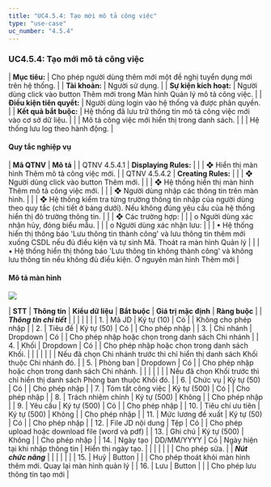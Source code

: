 ```yaml
---
title: "UC4.5.4: Tạo mới mô tả công việc"
type: "use-case"
uc_number: "4.5.4"
---
```


### UC4.5.4: Tạo mới mô tả công việc

| **Mục tiêu:** | Cho phép người dùng thêm mới một đề nghị tuyển dụng mới trên hệ thống. |
| **Tài khoản:** | Người sử dụng. |
| **Sự kiện kích hoạt:** | Người dùng click vào button Thêm mới trong Màn hình Quản lý mô tả công việc. |
| **Điều kiện tiên quyết:** | Người dùng login vào hệ thống và được phân quyền. |
| **Kết quả bắt buộc:** | Hệ thống đã lưu trữ thông tin mô tả công việc mới vào cơ sở dữ liệu. |
|  | Mô tả công việc mới hiển thị trong danh sách. |
|  | Hệ thống lưu log theo hành động. |

#### Quy tắc nghiệp vụ

| **Mã QTNV** | **Mô tả** |
| QTNV 4.5.4.1 | **Displaying Rules:** |
|  | ❖ Hiển thị màn hình Thêm mô tả công việc mới. |
| QTNV 4.5.4.2 | **Creating Rules:** |
|  | ❖ Người dùng click vào button Thêm mới. |
|  | ❖ Hệ thống hiển thị màn hình Thêm mô tả công việc mới. |
|  | ❖ Người dùng nhập các thông tin trên màn hình. |
|  | ❖ Hệ thống kiểm tra từng trường thông tin nhập của người dùng theo quy tắc (chi tiết ở bảng dưới). Nếu không đúng yêu cầu của hệ thống hiển thị đỏ trường thông tin. |
|  | ❖ Các trường hợp: |
|  | o Người dùng xác nhận hủy, đóng biểu mẫu. |
|  | o Người dùng xác nhận lưu: |
|  | ▪ Hệ thống hiển thị thông báo 'Lưu thông tin thành công' và lưu thông tin thêm mới xuống CSDL nếu đủ điều kiện và tự sinh Mã. Thoát ra màn hình Quản lý |
|  | ▪ Hệ thống hiển thị thông báo 'Lưu thông tin không thành công' và không lưu thông tin nếu không đủ điều kiện. Ở nguyên màn hình Thêm mới |

#### Mô tả màn hình

![](media/image37.png)

| **STT** | **Thông tin** | **Kiểu dữ liệu** | **Bắt buộc** | **Giá trị mặc định** | **Ràng buộc** |
| ***Thông tin chi tiết*** |  |  |  |  |  |
| 1\. | Mã JD | Ký tự (10) | Có |  | Không cho phép nhập |
| 2\. | Tiêu đề | Ký tự (50) | Có |  | Cho phép nhập |
| 3\. | Chi nhánh | Dropdown | Có |  | Cho phép nhập hoặc chọn trong danh sách Chi nhánh |
| 4\. | Khối | Dropdown | Có |  | Cho phép nhập hoặc chọn trong danh sách Khối. |
|  |  |  |  |  | Nếu đã chọn Chi nhánh trước thì chỉ hiển thị danh sách Khối thuộc Chi nhánh đó. |
| 5\. | Phòng ban | Dropdown | Có |  | Cho phép nhập hoặc chọn trong danh sách Chi nhánh. |
|  |  |  |  |  | Nếu đã chọn Khối trước thì chỉ hiển thị danh sách Phòng ban thuộc Khối đó. |
| 6\. | Chức vụ | Ký tự (50) | Có |  | Cho phép nhập |
| 7\. | Tóm tắt công việc | Ký tự (500) | Có |  | Cho phép nhập |
| 8\. | Trách nhiệm chính | Ký tự (500) | Không |  | Cho phép nhập |
| 9\. | Yêu cầu | Ký tự (500) | Có |  | Cho phép nhập |
| 10\. | Tiêu chí ưu tiên | Ký tự (500) | Không |  | Cho phép nhập |
| 11\. | Mức lương đề xuất | Ký tự (50) | Có |  | Cho phép nhập |
| 12\. | File JD nội dung | Tệp | Có |  | Cho phép upload hoặc download file (word và pdf) |
| 13\. | Ghi chú | Ký tự (500) | Không |  | Cho phép nhập |
| 14\. | Ngày tạo | DD/MM/YYYY | Có | Ngày hiện tại khi nhập thông tin | Hiển thị ngày tạo. |
|  |  |  |  |  | Cho phép sửa. |
| ***Nút chức năng*** |  |  |  |  |  |
| 15\. | Huỷ | Button |  |  | Cho phép thoát khỏi màn hình thêm mới. Quay lại màn hình quản lý |
| 16\. | Lưu | Button |  |  | Cho phép lưu thông tin tạo mới |
